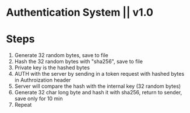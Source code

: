 # Authentication System || v1.0

# Steps
1. Generate 32 random bytes, save to file
2. Hash the 32 random bytes with "sha256", save to file
3. Private key is the hashed bytes
4. AUTH with the server by sending in a token request with hashed bytes in Authroization header
5. Server will compare the hash with the internal key (32 random bytes)
6. Generate 32 char long byte and hash it with sha256, return to sender, save only for 10 min
7. Repeat